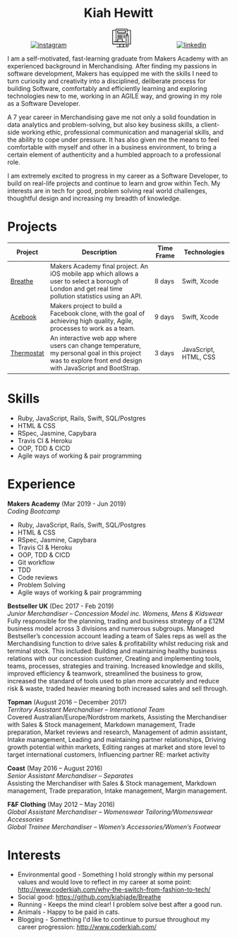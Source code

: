 <h1 align="center">Kiah Hewitt</h1>

<p align="center">
<a href="https://www.instagram.com/coderkiah/">
<img src="https://image.flaticon.com/icons/svg/174/174855.svg" alt="instagram" hspace="50" height="42" width="42"></a>
<a href="http://www.coderkiah.com/">
<img src="blogging-svgrepo.svg" alt="medium" hspace="50" height="42" width="42"></a>
<a href=https://www.linkedin.com/in/kiah-hewitt-00459834/">
<img src="https://cdn1.iconfinder.com/data/icons/logotypes/32/square-linkedin-512.png" alt="linkedin" hspace="50" height="42" width="42"></a></p>

I am a self-motivated, fast-learning graduate from Makers Academy with an experienced background in Merchandising. After finding my passions in software development, Makers has equipped me with the skills I need to turn curiosity and creativity into a disciplined, deliberate process for building Software, comfortably and efficiently learning and exploring technologies new to me, working in an AGILE way, and growing in my role as a Software Developer.

A 7 year career in Merchandising gave me not only a solid foundation in data analytics and problem-solving, but also key business skills, a client-side working ethic, professional communication and managerial skills, and the ability to cope under pressure. It has also given me the means to feel comfortable with myself and other in a business environment, to bring a certain element of authenticity and a humbled approach to a professional role.

I am extremely excited to progress in my career as a Software Developer, to build on real-life projects and continue to learn and grow within Tech. My interests are in tech for good, problem solving real world challenges, thoughtful design and increasing my breadth of knowledge.

# Projects

| Project | Description | Time Frame | Technologies |
| ----- | ----- | ----- | ----- |
| <a href="https://github.com/kiahjade/Breathe">Breathe</a>| Makers Academy final project. An iOS mobile app which allows a user to select a borough of London and get real time pollution statistics using an API. | 8 days | Swift, Xcode |
| <a href="https://github.com/kiahjade/acebook-steam">Acebook</a>| Makers project to build a Facebook clone, with the goal of achieving high quality, Agile, processes to work as a team. | 9 days | Swift, Xcode |
| <a href="https://github.com/kiahjade/thermostat_challenge">Thermostat</a>| An interactive web app where users can change temperature, my personal goal in this project was to explore front end design with JavaScript and BootStrap. | 3 days | JavaScript, HTML, CSS |

# Skills
* Ruby, JavaScript, Rails, Swift, SQL/Postgres
* HTML & CSS
* RSpec, Jasmine, Capybara
* Travis CI & Heroku
* OOP, TDD & CICD
* Agile ways of working & pair programming

# Experience

**Makers Academy** (Mar 2019 - Jun 2019)
<br>*Coding Bootcamp*
* Ruby, JavaScript, Rails, Swift, SQL/Postgres
* HTML & CSS
* RSpec, Jasmine, Capybara
* Travis CI & Heroku
* OOP, TDD & CICD
* Git workflow
* TDD
* Code reviews
* Problem Solving
* Agile ways of working & pair programming

**Bestseller UK** (Dec 2017 - Feb 2019)
<br>*Junior Merchandiser – Concession Model inc. Womens, Mens & Kidswear*
Fully responsible for the planning, trading and business strategy of a £12M business model across 3 divisions and numerous subgroups.
Managed Bestseller’s concession account leading a team of Sales reps as well as the Merchandising function to drive sales & profitability whilst reducing risk and terminal stock.
This included: Building and maintaining healthy business relations with our concession customer, Creating and implementing tools, teams, processes, strategies and training. Increased knowledge and skills, improved efficiency & teamwork, streamlined the business to grow, increased the standard of tools used to plan more accurately and reduce risk & waste, traded heavier meaning both increased sales and sell through.

**Topman** (August 2016 – December 2017)
<br>*Territory Assistant Merchandiser – International Team*
<br>Covered Australian/Europe/Nordstrom markets, Assisting the Merchandiser with Sales & Stock management, Markdown management, Trade preparation, Market reviews and research, Management of admin assistant, Intake management, Leading and maintaining partner relationships, Driving growth potential within markets, Editing ranges at market and store level to target international customers, Influencing partner RE: market activity

**Coast** (May 2016 – August 2016)
<br>*Senior Assistant Merchandiser – Separates*
<br>Assisting the Merchandiser with Sales & Stock management, Markdown management, Trade preparation, Intake management, Margin management.

**F&F Clothing** (May 2012 – May 2016)
<br>*Global Assistant Merchandiser – Womenswear Tailoring/Womenswear Accessories*
<br>*Global Trainee Merchandiser – Women’s Accessories/Women’s Footwear*


# Interests

  - Environmental good - Something I hold strongly within my personal values and would love to reflect in my career at some point: http://www.coderkiah.com/why-the-switch-from-fashion-to-tech/
  - Social good: https://github.com/kiahjade/Breathe
  - Running - Keeps the mind clear! I problem solve best after a good run.
  - Animals - Happy to be paid in cats.
  - Blogging - Something I'd like to continue to pursue throughout my career progression: http://www.coderkiah.com/
